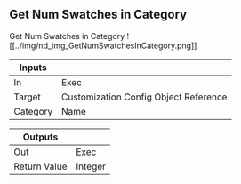 ## Get Num Swatches in Category
Get Num Swatches in Category
![[../img/nd_img_GetNumSwatchesInCategory.png]]

|Inputs||
|--|--|
| In | Exec |
| Target | Customization Config Object Reference |
| Category | Name |

|Outputs||
|--|--|
| Out | Exec |
| Return Value | Integer |
